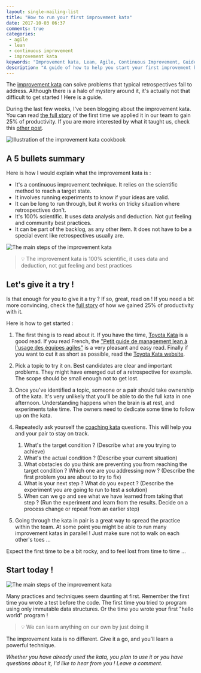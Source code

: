 ```yaml
---
layout: single-mailing-list
title: "How to run your first improvement kata"
date: 2017-10-03 06:37
comments: true
categories: 
 - agile
 - lean
 - continuous improvement
 - improvement kata
keywords: "Improvement kata, Lean, Agile, Continuous Improvement, Guide, getting started"
description: "A guide of how to help you start your first improvement kata in your team to fix important and tricky problems"
---
```

The [improvement kata](http://www-personal.umich.edu/~mrother/The_Improvement_Kata.html) can solve problems that typical retrospectives fail to address. Although there is a halo of mystery around it, it's actually not that difficult to get started ! Here is a guide.

During the last few weeks, I've been blogging about the improvement kata. You can read [the full story](/how-we-used-the-improvement-kata-to-gain-25-percent-of-productivity-part-1/) of the first time we applied it in our team to gain 25% of productivity. If you are more interested by what it taught us, check this [other post](/lessons-learned-from-running-our-first-improvement-kata/).

![Illustration of the improvement kata cookbook]({{site.url}}{{site.baseurl}}/imgs/2017-10-03-how-to-run-your-first-improvement-kata/cookbook.jpg)

## A 5 bullets summary

Here is how I would explain what the improvement kata is :

*   It's a continuous improvement technique. It relies on the scientific method to reach a target state.
*   It involves running experiments to know if your ideas are valid.
*   It can be long to run through, but it works on tricky situation where retrospectives don't.
*   It's 100% scientific. It uses data analysis and deduction. Not gut feeling and community best practices.
*   It can be part of the backlog, as any other item. It does not have to be a special event like retrospectives usually are.

![The main steps of the improvement kata]({{site.url}}{{site.baseurl}}/imgs/2017-10-03-how-to-run-your-first-improvement-kata/katapattern.jpg)

> 💡 The improvement kata is 100% scientific, it uses data and deduction, not gut feeling and best practices

## Let's give it a try ! 

Is that enough for you to give it a try ? If so, great, read on ! If you need a bit more convincing, check the [full story](/how-we-used-the-improvement-kata-to-gain-25-percent-of-productivity-part-1/) of how we gained 25% of productivity with it.

Here is how to get started :

1.  The first thing is to read about it. If you have the time, [Toyota Kata](https://www.amazon.com/Toyota-Kata-Managing-Improvement-Adaptiveness/dp/0071635238/ref=sr_1_1?ie=UTF8&qid=1507005860&sr=8-1&keywords=toyota+kata) is a good read. If you read French, the ["Petit guide de management lean à l'usage des équipes agiles"](http://leanagilecamp.fr/index.html) is a very pleasant and easy read. Finally if you want to cut it as short as possible, read the [Toyota Kata website](http://www-personal.umich.edu/~mrother/Homepage.html).
2.  Pick a topic to try it on. Best candidates are clear and important problems. They might have emerged out of a retrospective for example. The scope should be small enough not to get lost.
3.  Once you've identified a topic, someone or a pair should take ownership of the kata. It's very unlikely that you'll be able to do the full kata in one afternoon. Understanding happens when the brain is at rest, and experiments take time. The owners need to dedicate some time to follow up on the kata.
4.  Repeatedly ask yourself the [coaching kata](http://www-personal.umich.edu/~mrother/The_Coaching_Kata.html) questions. This will help you and your pair to stay on track.

    1.  What's the target condition ? (Describe what are you trying to achieve)
    2.  What's the actual condition ? (Describe your current situation)
    3.  What obstacles do you think are preventing you from reaching the target condition ? Which one are you addressing now ? (Describe the first problem you are about to try to fix)
    4.  What is your next step ? What do you expect ? (Describe the experiment you are going to run to test a solution)
    5.  When can we go and see what we have learned from taking that step ? (Run the experiment and learn from the results. Decide on a process change or repeat from an earlier step)


5.  Going through the kata in pair is a great way to spread the practice within the team. At some point you might be able to run many improvement katas in parallel ! Just make sure not to walk on each other's toes ...

Expect the first time to be a bit rocky, and to feel lost from time to time ...

## Start today !

![The main steps of the improvement kata]({{site.url}}{{site.baseurl}}/imgs/2017-10-03-how-to-run-your-first-improvement-kata/rocket-launch.jpg)

Many practices and techniques seem daunting at first. Remember the first time you wrote a test before the code. The first time you tried to program using only immutable data structures. Or the time you wrote your first "hello world" program !

> 💡 We can learn anything on our own by just doing it

The improvement kata is no different. Give it a go, and you'll learn a powerful technique.

_Whether you have already used the kata, you plan to use it or you have questions about it, I'd like to hear from you ! Leave a comment._
